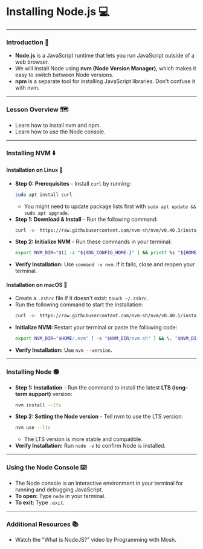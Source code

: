 # Installing Node.js 💻

-----

### Introduction 📝

  * **Node.js** is a JavaScript runtime that lets you run JavaScript outside of a web browser.
  * We will install Node using **nvm (Node Version Manager)**, which makes it easy to switch between Node versions.
  * **npm** is a separate tool for installing JavaScript libraries. Don't confuse it with nvm.

-----

### Lesson Overview 🗺️

  * Learn how to install nvm and npm.
  * Learn how to use the Node console.

-----

### Installing NVM ⬇️

#### Installation on Linux 🐧

  * **Step 0: Prerequisites** - Install `curl` by running:
    ```bash
    sudo apt install curl
    ```
      * You might need to update package lists first with `sudo apt update && sudo apt upgrade`.
  * **Step 1: Download & Install** - Run the following command:
    ```bash
    curl -o- https://raw.githubusercontent.com/nvm-sh/nvm/v0.40.3/install.sh | bash
    ```
  * **Step 2: Initialize NVM** - Run these commands in your terminal:
    ```bash
    export NVM_DIR="$([ -z "${XDG_CONFIG_HOME-}" ] && printf %s "${HOME}/.nvm" || printf %s "${XDG_CONFIG_HOME}/nvm")" [ -s "$NVM_DIR/nvm.sh" ] && \. "$NVM_DIR/nvm.sh" # This loads nvm
    ```
  * **Verify Installation:** Use `command -v nvm`. If it fails, close and reopen your terminal.

#### Installation on macOS 🍏

  * Create a `.zshrc` file if it doesn't exist: `touch ~/.zshrc`.
  * Run the following command to start the installation:
    ```bash
    curl -o- https://raw.githubusercontent.com/nvm-sh/nvm/v0.40.1/install.sh | bash
    ```
  * **Initialize NVM:** Restart your terminal or paste the following code:
    ```bash
    export NVM_DIR="$HOME/.nvm" [ -s "$NVM_DIR/nvm.sh" ] && \. "$NVM_DIR/nvm.sh" # This loads nvm [ -s "$NVM_DIR/bash_completion" ] && \. "$NVM_DIR/bash_completion" # This loads nvm bash_completion
    ```
  * **Verify Installation:** Use `nvm --version`.

-----

### Installing Node 🟢

  * **Step 1: Installation** - Run the command to install the latest **LTS (long-term support)** version:
    ```bash
    nvm install --lts
    ```
  * **Step 2: Setting the Node version** - Tell nvm to use the LTS version:
    ```bash
    nvm use --lts
    ```
      * The LTS version is more stable and compatible.
  * **Verify Installation:** Run `node -v` to confirm Node is installed.

-----

### Using the Node Console ⌨️

  * The Node console is an interactive environment in your terminal for running and debugging JavaScript.
  * **To open:** Type `node` in your terminal.
  * **To exit:** Type `.exit`.

-----

### Additional Resources 📚

  * Watch the "What is NodeJS?" video by Programming with Mosh.